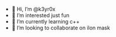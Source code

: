 - 👋 Hi, I’m @k3yr0x
- 👀 I’m interested  just fun
- 🌱 I’m currently learning c++
- 💞️ I’m looking to collaborate on ilon mask


